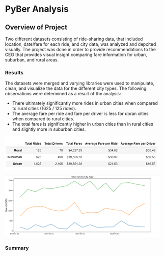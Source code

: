 # PyBer Analysis

## Overview of Project

Two different datasets consisting of ride-sharing data, that included location, date/fare for each ride, and city data, was analyzed and depcited visually. The project was done in order to provide recommendations to the CEO that provides visual insight comparing fare information for urban, suburban, and rural areas. 

### Results

The datasets were merged and varying libraries were used to manipulate, clean, and visualize the data for the different city types. The following observations were determined as a result of the analysis:

 * There ultimately significantly more rides in urban cities when compared to rural cities (1625 / 125 rides).
 * The average fare per ride and fare per driver is less for ubran cities when compared to rural cities.
 * The total fares is significantly higher in urban cities than in rural cities and slightly more in suburban cities.

![This is an image](https://github.com/gonzojc/PyBer_Analysis/blob/main/analysis/Pyber_summary.png)

![This is an image](https://github.com/gonzojc/PyBer_Analysis/blob/main/analysis/Pyber_fare_summary.png)

### Summary
